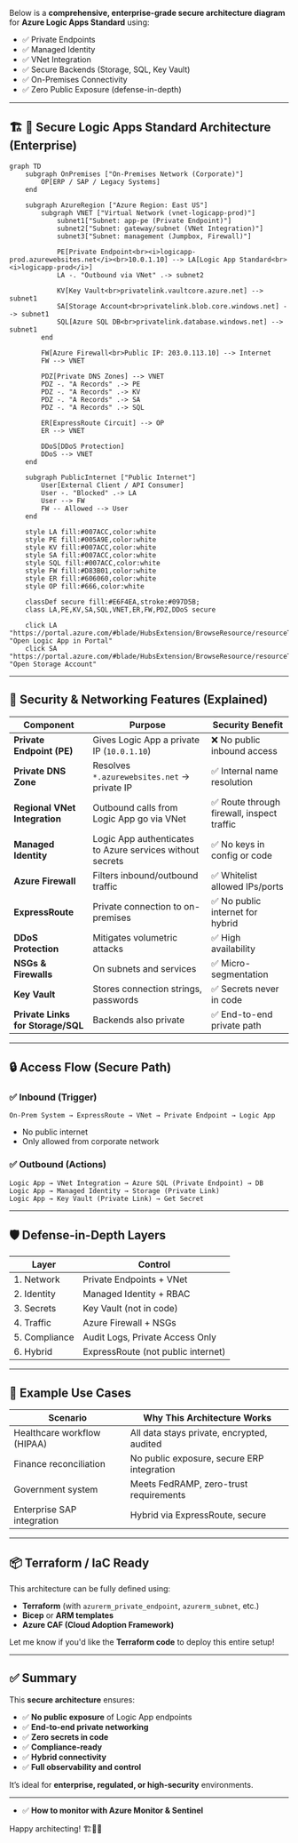 Below is a **comprehensive, enterprise-grade secure architecture diagram** for **Azure Logic Apps Standard** using:

- ✅ Private Endpoints  
- ✅ Managed Identity  
- ✅ VNet Integration  
- ✅ Secure Backends (Storage, SQL, Key Vault)  
- ✅ On-Premises Connectivity  
- ✅ Zero Public Exposure (defense-in-depth)

---

## 🏗️ 🔐 **Secure Logic Apps Standard Architecture (Enterprise)**

```mermaid
graph TD
    subgraph OnPremises ["On-Premises Network (Corporate)"]
        OP[ERP / SAP / Legacy Systems]
    end

    subgraph AzureRegion ["Azure Region: East US"]
        subgraph VNET ["Virtual Network (vnet-logicapp-prod)"]
            subnet1["Subnet: app-pe (Private Endpoint)"]
            subnet2["Subnet: gateway/subnet (VNet Integration)"]
            subnet3["Subnet: management (Jumpbox, Firewall)"]

            PE[Private Endpoint<br><i>logicapp-prod.azurewebsites.net</i><br>10.0.1.10] --> LA[Logic App Standard<br><i>logicapp-prod</i>]
            LA -. "Outbound via VNet" .-> subnet2

            KV[Key Vault<br>privatelink.vaultcore.azure.net] --> subnet1
            SA[Storage Account<br>privatelink.blob.core.windows.net] --> subnet1
            SQL[Azure SQL DB<br>privatelink.database.windows.net] --> subnet1
        end

        FW[Azure Firewall<br>Public IP: 203.0.113.10] --> Internet
        FW --> VNET

        PDZ[Private DNS Zones] --> VNET
        PDZ -. "A Records" .-> PE
        PDZ -. "A Records" .-> KV
        PDZ -. "A Records" .-> SA
        PDZ -. "A Records" .-> SQL

        ER[ExpressRoute Circuit] --> OP
        ER --> VNET

        DDoS[DDoS Protection]
        DDoS --> VNET
    end

    subgraph PublicInternet ["Public Internet"]
        User[External Client / API Consumer]
        User -. "Blocked" .-> LA
        User --> FW
        FW -- Allowed --> User
    end

    style LA fill:#007ACC,color:white
    style PE fill:#005A9E,color:white
    style KV fill:#007ACC,color:white
    style SA fill:#007ACC,color:white
    style SQL fill:#007ACC,color:white
    style FW fill:#D83B01,color:white
    style ER fill:#606060,color:white
    style OP fill:#666,color:white

    classDef secure fill:#E6F4EA,stroke:#097D5B;
    class LA,PE,KV,SA,SQL,VNET,ER,FW,PDZ,DDoS secure

    click LA "https://portal.azure.com/#blade/HubsExtension/BrowseResource/resourceType/Microsoft.Logic%2Fworkflows" "Open Logic App in Portal"
    click SA "https://portal.azure.com/#blade/HubsExtension/BrowseResource/resourceType/Microsoft.Storage%2FstorageAccounts" "Open Storage Account"
```

---

## 🔐 Security & Networking Features (Explained)

| Component | Purpose | Security Benefit |
|--------|--------|------------------|
| **Private Endpoint (PE)** | Gives Logic App a private IP (`10.0.1.10`) | ❌ No public inbound access |
| **Private DNS Zone** | Resolves `*.azurewebsites.net` → private IP | ✅ Internal name resolution |
| **Regional VNet Integration** | Outbound calls from Logic App go via VNet | ✅ Route through firewall, inspect traffic |
| **Managed Identity** | Logic App authenticates to Azure services without secrets | ✅ No keys in config or code |
| **Azure Firewall** | Filters inbound/outbound traffic | ✅ Whitelist allowed IPs/ports |
| **ExpressRoute** | Private connection to on-premises | ✅ No public internet for hybrid |
| **DDoS Protection** | Mitigates volumetric attacks | ✅ High availability |
| **NSGs & Firewalls** | On subnets and services | ✅ Micro-segmentation |
| **Key Vault** | Stores connection strings, passwords | ✅ Secrets never in code |
| **Private Links for Storage/SQL** | Backends also private | ✅ End-to-end private path |

---

## 🔒 Access Flow (Secure Path)

### ✅ Inbound (Trigger)
```text
On-Prem System → ExpressRoute → VNet → Private Endpoint → Logic App
```
- No public internet
- Only allowed from corporate network

### ✅ Outbound (Actions)
```text
Logic App → VNet Integration → Azure SQL (Private Endpoint) → DB
Logic App → Managed Identity → Storage (Private Link)
Logic App → Key Vault (Private Link) → Get Secret
```

---

## 🛡️ Defense-in-Depth Layers

| Layer | Control |
|------|--------|
| 1. Network | Private Endpoints + VNet |
| 2. Identity | Managed Identity + RBAC |
| 3. Secrets | Key Vault (not in code) |
| 4. Traffic | Azure Firewall + NSGs |
| 5. Compliance | Audit Logs, Private Access Only |
| 6. Hybrid | ExpressRoute (not public internet) |

---

## 🧩 Example Use Cases

| Scenario | Why This Architecture Works |
|--------|-----------------------------|
| Healthcare workflow (HIPAA) | All data stays private, encrypted, audited |
| Finance reconciliation | No public exposure, secure ERP integration |
| Government system | Meets FedRAMP, zero-trust requirements |
| Enterprise SAP integration | Hybrid via ExpressRoute, secure |

---

## 📦 Terraform / IaC Ready

This architecture can be fully defined using:
- **Terraform** (with `azurerm_private_endpoint`, `azurerm_subnet`, etc.)
- **Bicep** or **ARM templates**
- **Azure CAF (Cloud Adoption Framework)**

Let me know if you'd like the **Terraform code** to deploy this entire setup!

---


## ✅ Summary

This **secure architecture** ensures:
- ✅ **No public exposure** of Logic App endpoints
- ✅ **End-to-end private networking**
- ✅ **Zero secrets in code**
- ✅ **Compliance-ready**
- ✅ **Hybrid connectivity**
- ✅ **Full observability and control**

It’s ideal for **enterprise, regulated, or high-security** environments.

---

- ✅ **How to monitor with Azure Monitor & Sentinel**

Happy architecting! 🏗️🔐🚀
